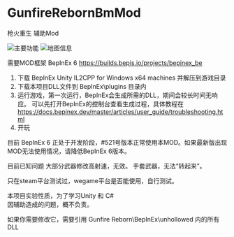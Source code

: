 # GunfireRebornBmMod
 枪火重生 辅助Mod

![主要功能](https://i.loli.net/2021/11/20/O7eVMXLIiW5zslE.png)
![地图信息](https://i.loli.net/2021/11/20/dD7QHbmTLaVFPot.png)


需要MOD框架 BepInEx 6
https://builds.bepis.io/projects/bepinex_be  

1. 下载 BepInEx Unity IL2CPP for Windows x64 machines 并解压到游戏目录
2. 下载本项目DLL文件到 BepInEx\plugins 目录内
3. 运行游戏，第一次运行，BepInEx会生成所需的DLL，期间会较长时间无响应。
可以先打开BepInEx的控制台查看生成过程，具体教程在 https://docs.bepinex.dev/master/articles/user_guide/troubleshooting.html
4. 开玩

目前 BepInEx 6 正处于开发阶段，#521号版本正常使用本MOD。如果最新版出现MOD无法使用情况，请降低BepInEx 6版本。

目前已知问题
大部分武器修改高射速，无效。
手套武器，无法“转起来”。

只在steam平台测试过，wegame平台是否能使用，自行测试。

本项目实验性质，为了学习Unity 和 C#  
因辅助造成的问题，概不负责。

如果你需要修改它，需要引用 Gunfire Reborn\BepInEx\unhollowed 内的所有DLL